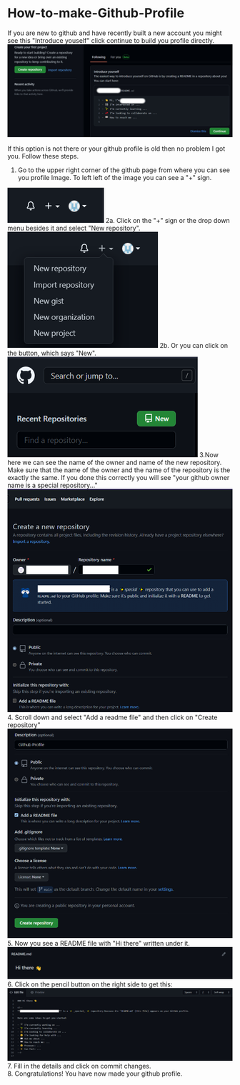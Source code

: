 # How-to-make-Github-Profile

If you are new to github and have recently built a new account you might see this "Introduce youself" click continue to build you profile directly.
<img src="https://github.com/Aman-byte/github-profile/blob/main/github%20profile/github%20profile%20direct%20(1).jpg/">

If this option is not there or your github profile is old then no problem I got you. Follow these steps.

1. Go to the upper right corner of the github page from where you can see you profile Image. To left left of the image you can see a "+" sign.
<img src="https://github.com/Aman-byte/github-profile/blob/main/github%20profile/plus%20sign.png/">
2a. Click on the "+" sign or the drop down menu besides it and select "New repository".
<img src="https://github.com/Aman-byte/github-profile/blob/main/github%20profile/new%20repo.png/">
2b. Or you can click on the button, which says "New".
<img src="https://github.com/Aman-byte/github-profile/blob/main/github%20profile/Button.png/">
3.Now here we can see the name of the owner and name of the new repository. Make sure that the name of the owner and the name of the repository is the exactly the same. If you done this correctly you will see "your github owner name is a special repository..."
<img src="https://github.com/Aman-byte/github-profile/blob/main/github%20profile/indirect1.jpg/">
4. Scroll down and select "Add a readme file" and then click on "Create repository"
<img src="https://github.com/Aman-byte/github-profile/blob/main/github%20profile/indirect2.jpg/">
5. Now you see a README file with "Hi there" written under it.
<img src="https://github.com/Aman-byte/github-profile/blob/main/github%20profile/readmeprofile.jpg/">
6. Click on the pencil button on the right side to get this:
<img src="https://github.com/Aman-byte/github-profile/blob/main/github%20profile/editprofile.jpg/">
7. Fill in the details and click on commit changes.<br />
8. Congratulations! You have now made your github profile.
